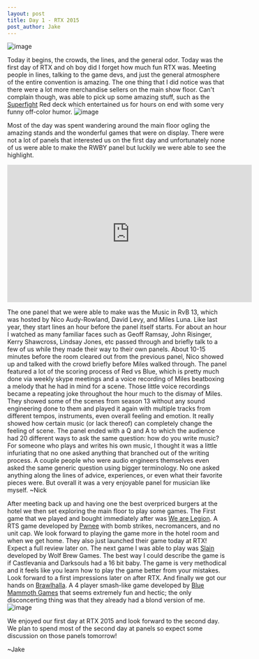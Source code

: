 ```yaml
--- 
layout: post
title: Day 1 - RTX 2015
post_author: Jake
---
```


![image](http://i.imgur.com/gj15Uru.jpg "I can already smell the crowd from here")

Today it begins, the crowds, the lines, and the general odor. Today was the first day of RTX and oh boy did I forget how much fun RTX was. Meeting people in lines, talking to the game devs, and just the general atmosphere of the entire convention is amazing. The one thing that I did notice was that there were a lot more merchandise sellers on the main show floor. Can't complain though, was able to pick up some amazing stuff, such as the [Superfight](http://www.superfightgame.com/) Red deck which entertained us for hours on end with some very funny off-color humor.
![image]({{site.url}}/images/Superfight.jpg "We determined that his kink was putting a fur suit on the animal as well")

Most of the day was spent wandering around the main floor ogling the amazing stands and the wonderful games that were on display. There were not a lot of panels that interested us on the first day and unfortunately none of us were able to make the RWBY panel but luckily we were able to see the highlight.
<iframe width="560" height="315" src="https://www.youtube.com/embed/AyHYO7UtS74" frameborder="0" allowfullscreen></iframe>


The one panel that we were able to make was the Music in RvB 13, which was hosted by Nico Audy-Rowland, David Levy, and Miles Luna. Like last year, they start lines an hour before the panel itself starts. For about an hour I watched as many familiar faces such as Geoff Ramsay, John Risinger, Kerry Shawcross, Lindsay Jones, etc passed through and briefly talk to a few of us while they made their way to their own panels. About 10-15 minutes before the room cleared out from the previous panel, Nico showed up and talked with the crowd briefly before Miles walked through. The panel featured a lot of the scoring process of Red vs Blue, which is pretty much done via weekly skype meetings and a voice recording of Miles beatboxing a melody that he had in mind for a scene. Those little voice recordings became a repeating joke throughout the hour much to the dismay of Miles. They showed some of the scenes from season 13 without any sound engineering done to them and played it again with multiple tracks from different tempos, instruments, even overall feeling and emotion. It really showed how certain music (or lack thereof) can completely change the feeling of scene. The panel ended with a Q and A to which the audience had 20 different ways to ask the same question: how do you write music? For someone who plays and writes his own music, I thought it was a little infuriating that no one asked anything that branched out of the writing process. A couple people who were audio engineers themselves even asked the same generic question using bigger terminology. No one asked anything along the lines of advice, experiences, or even what their favorite pieces were. But overall it was a very enjoyable panel for musician like myself.
~Nick


After meeting back up and having one the best overpriced burgers at the hotel we then set exploring the main floor to play some games. The First game that we played and bought immediately after was [We are Legion](http://www.pwnee.com/legion/). A RTS game developed by [Pwnee](http://www.pwnee.com/) with bomb strikes, necromancers, and no unit cap. We look forward to playing the game more in the hotel room and when we get home. They also just launched their game today at RTX! Expect a full review later on. The next game I was able to play was [Slain](http://www.wolfbrewgames.com/) developed by Wolf Brew Games. The best way I could describe the game is if Castlevania and Darksouls had a 16 bit baby. The game is very methodical and it feels like you learn how to play the game better from your mistakes. Look forward to a first impressions later on after RTX. And finally we got our hands on [Brawlhalla](http://www.brawlhalla.com/). A 4 player smash-like game developed by [Blue Mammoth Games](http://www.bluemammoth.com/) that seems extremely fun and hectic; the only disconcerting thing was that they already had a blond version of me.
![image](http://i.imgur.com/lqFdR3u.jpg)

We enjoyed our first day at RTX 2015 and look forward to the second day. We plan to spend most of the second day at panels so expect some discussion on those panels tomorrow!

~Jake